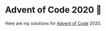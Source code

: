 # Advent of Code 2020 🎄
Here are my solutions for [Advent of Code](https://adventofcode.com/) 2020.
